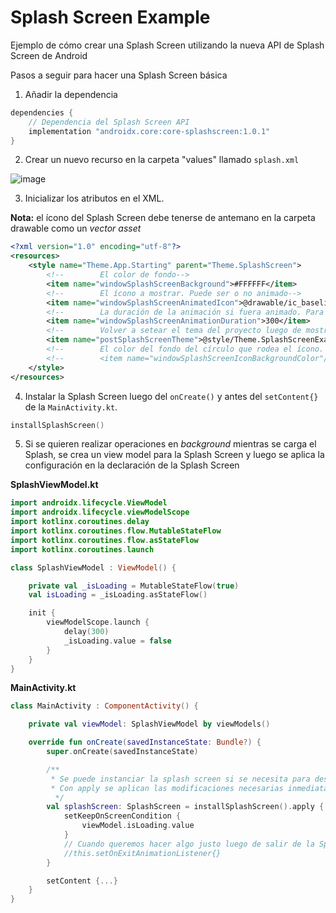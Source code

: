 # Splash Screen Example
Ejemplo de cómo crear una Splash Screen utilizando la nueva API de Splash Screen de Android

Pasos a seguir para hacer una Splash Screen básica

1. Añadir la dependencia
```groovy
dependencies {
    // Dependencia del Splash Screen API
    implementation "androidx.core:core-splashscreen:1.0.1"
}
```

2. Crear un nuevo recurso en la carpeta "values" llamado ``splash.xml``

![image](https://user-images.githubusercontent.com/36543483/235236989-8f903775-b66f-44bd-889f-5d7249e0f7f3.png)

3. Inicializar los atributos en el XML.

**Nota:** el ícono del Splash Screen debe tenerse de antemano en la carpeta drawable como un _vector asset_

```xml
<?xml version="1.0" encoding="utf-8"?>
<resources>
    <style name="Theme.App.Starting" parent="Theme.SplashScreen">
        <!--        El color de fondo-->
        <item name="windowSplashScreenBackground">#FFFFFF</item>
        <!--        El ícono a mostrar. Puede ser o no animado-->
        <item name="windowSplashScreenAnimatedIcon">@drawable/ic_baseline_bedroom_baby_24</item>
        <!--        La duración de la animación si fuera animado. Para íconos animados, coincide con la duración del splash-->
        <item name="windowSplashScreenAnimationDuration">300</item>
        <!--        Volver a setear el tema del proyecto luego de mostrar el splash screen-->
        <item name="postSplashScreenTheme">@style/Theme.SplashScreenExample</item>
        <!--        El color del fondo del círculo que rodea el ícono. Sólo para Android 12 en adelante-->
        <!--        <item name="windowSplashScreenIconBackgroundColor"/>-->
    </style>
</resources>
```

4. Instalar la Splash Screen luego del ``onCreate()`` y antes del ``setContent{}`` de la ``MainActivity.kt``.

```kotlin
installSplashScreen()
```

5. Si se quieren realizar operaciones en _background_ mientras se carga el Splash, se crea un view model para la Splash Screen y luego se aplica la configuración en la declaración de la Splash Screen

**SplashViewModel.kt**
```kotlin
import androidx.lifecycle.ViewModel
import androidx.lifecycle.viewModelScope
import kotlinx.coroutines.delay
import kotlinx.coroutines.flow.MutableStateFlow
import kotlinx.coroutines.flow.asStateFlow
import kotlinx.coroutines.launch

class SplashViewModel : ViewModel() {

    private val _isLoading = MutableStateFlow(true)
    val isLoading = _isLoading.asStateFlow()

    init {
        viewModelScope.launch {
            delay(300)
            _isLoading.value = false
        }
    }
}
```

**MainActivity.kt**
```kotlin
class MainActivity : ComponentActivity() {

    private val viewModel: SplashViewModel by viewModels()

    override fun onCreate(savedInstanceState: Bundle?) {
        super.onCreate(savedInstanceState)

        /**
         * Se puede instanciar la splash screen si se necesita para después.
         * Con apply se aplican las modificaciones necesarias inmediatamente por lo que no es necesario instanciarla.
          */
        val splashScreen: SplashScreen = installSplashScreen().apply {
            setKeepOnScreenCondition {
                viewModel.isLoading.value
            }
            // Cuando queremos hacer algo justo luego de salir de la Splash Screen
            //this.setOnExitAnimationListener{}
        }

        setContent {...}
    }
}
```
